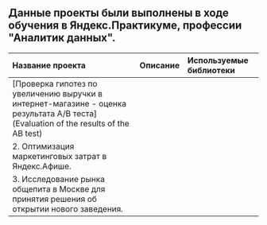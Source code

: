 ## Данные проекты были выполнены в ходе обучения в Яндекс.Практикуме, профессии "Аналитик данных".

| Название проекта | Описание | Используемые библиотеки | 
| :---------------------- | :---------------------- | :---------------------- |
| [Проверка гипотез по увеличению выручки в интернет-магазине - оценка результата А/В теста](Evaluation of the results of the AB test) |
|2. Оптимизация маркетинговых затрат в Яндекс.Афише.|
|3. Исследование рынка общепита в Москве для принятия решения об открытии нового заведения.|

